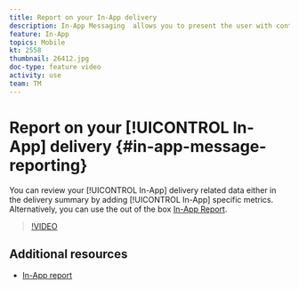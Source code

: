 ```yaml
---
title: Report on your In-App delivery
description: In-App Messaging  allows you to present the user with contextually relevant In-App messages in response to a customer's real-time behavior within the mobile application.
feature: In-App
topics: Mobile
kt: 2558
thumbnail: 26412.jpg
doc-type: feature video
activity: use
team: TM
---
```

# Report on your [!UICONTROL In-App] delivery {#in-app-message-reporting}

You can review your [!UICONTROL In-App] delivery related data either in the delivery summary by adding [!UICONTROL In-App] specific metrics. Alternatively, you can use the out of the box [In-App Report](https://docs.adobe.com/content/help/en/campaign-standard/using/reporting/list-of-reports/in-app-report.html).

>[!VIDEO](https://video.tv.adobe.com/v/26412?quality=12)

## Additional resources

* [In-App report](https://docs.adobe.com/content/help/en/campaign-standard/using/reporting/list-of-reports/in-app-report.html)
